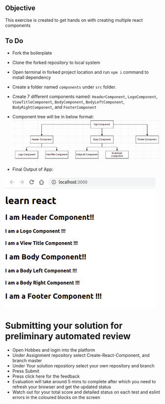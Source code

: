 
## Objective
This exercise is created to get hands on with creating multiple react components

## To Do
- Fork the boilerplate
- Clone the forked repository to local system
- Open terminal in forked project location and run `npm i` command to install dependency
- Create a folder named `components` under `src` folder.
- Create 7 different components named: `HeaderComponent`, `LogoComponent`, `ViewTitleComponent`, `BodyComponent`, `BodyLeftComponent`, `BodyRightComponent`, and `FooterComponent`
- Component tree will be in below format:
![image](component-flow.png)

- Final Output of App:

![image](ReactComponent.png)

# Submitting your solution for preliminary automated review
- Open Hobbes and login into the platform
- Under Assignment repository select Create-React-Component, and branch master
- Under Your solution repository select your own repository and branch
- Press Submit
- Press click here for the feedback
- Evaluation will take around 5 mins to complete after which you need to refresh your browser and get the updated status
- Watch out for your total score and detailed status on each test and eslint errors in the coloured blocks on the screen
